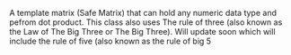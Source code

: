 A template matrix (Safe Matrix) that can hold any numeric data type and pefrom dot product. This class also uses The rule of three (also known as the Law of The Big Three or The Big Three). Will update soon which will include the rule of five (also known as the rule of big 5
